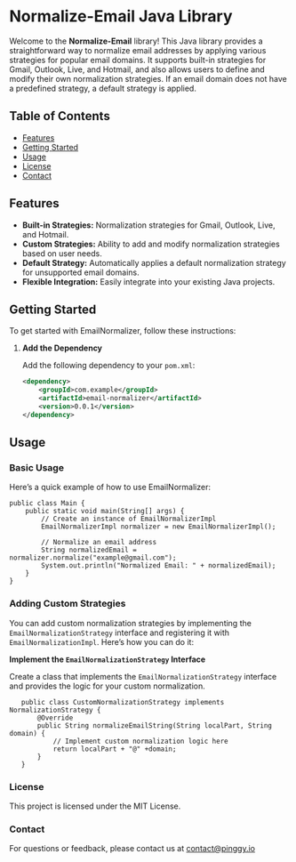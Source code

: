 # Normalize-Email Java Library

Welcome to the **Normalize-Email** library! This Java library provides a 
straightforward way to normalize email addresses by applying various strategies 
for popular email domains. It supports built-in strategies for Gmail, Outlook, Live, 
and Hotmail, and also allows users to define and modify their own normalization 
strategies. If an email domain does not have a predefined strategy, a default strategy 
is applied.

## Table of Contents

- [Features](#features)
- [Getting Started](#getting-started)
- [Usage](#usage)
- [License](#license)
- [Contact](#contact)

## Features

- **Built-in Strategies:** Normalization strategies for Gmail, Outlook, Live, and Hotmail.
- **Custom Strategies:** Ability to add and modify normalization strategies based on user needs.
- **Default Strategy:** Automatically applies a default normalization strategy for unsupported email domains.
- **Flexible Integration:** Easily integrate into your existing Java projects.

## Getting Started

To get started with EmailNormalizer, follow these instructions:

1. **Add the Dependency**

   Add the following dependency to your `pom.xml`:

   ```xml
   <dependency>
       <groupId>com.example</groupId>
       <artifactId>email-normalizer</artifactId>
       <version>0.0.1</version>
   </dependency>

## Usage

### Basic Usage

Here’s a quick example of how to use EmailNormalizer:
    
    public class Main {
        public static void main(String[] args) {
            // Create an instance of EmailNormalizerImpl
            EmailNormalizerImpl normalizer = new EmailNormalizerImpl();
            
            // Normalize an email address
            String normalizedEmail = normalizer.normalize("example@gmail.com");
            System.out.println("Normalized Email: " + normalizedEmail);
        }
    }


### Adding Custom Strategies

You can add custom normalization strategies by implementing the `EmailNormalizationStrategy` interface and registering it with `EmailNormalizationImpl`. Here’s how you can do it:

**Implement the `EmailNormalizationStrategy` Interface**

   Create a class that implements the `EmailNormalizationStrategy` interface and provides the logic for your custom normalization.


    
       public class CustomNormalizationStrategy implements NormalizationStrategy {
           @Override
           public String normalizeEmailString(String localPart, String domain) {
               // Implement custom normalization logic here
               return localPart + "@" +domain;
           }
       }

### License
This project is licensed under the MIT License.

### Contact
For questions or feedback, please contact us at contact@pinggy.io